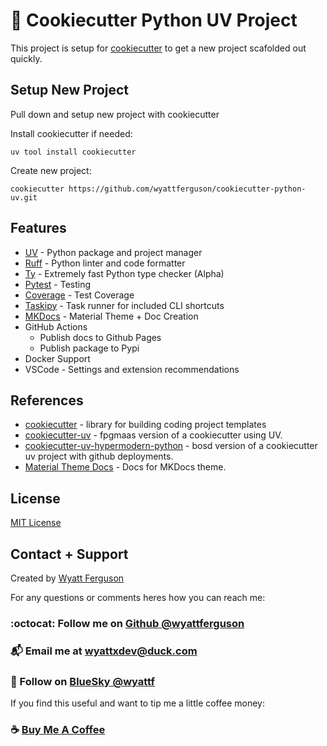# :cookie: Cookiecutter Python UV Project

This project is setup for [cookiecutter](https://www.cookiecutter.io/) to get a new project scafolded out quickly.

## Setup New Project

Pull down and setup new project with cookiecutter

Install cookiecutter if needed:

```
uv tool install cookiecutter
```

Create new project:

```
cookiecutter https://github.com/wyattferguson/cookiecutter-python-uv.git
```

## Features

- [UV](https://docs.astral.sh/uv/) - Python package and project manager
- [Ruff](https://docs.astral.sh/ruff/) - Python linter and code formatter
- [Ty](https://github.com/astral-sh/ty) - Extremely fast Python type checker (Alpha)
- [Pytest](https://docs.pytest.org/en/stable/) - Testing
- [Coverage](https://coverage.readthedocs.io/en/7.6.12/) - Test Coverage
- [Taskipy](https://github.com/taskipy/taskipy) - Task runner for included CLI shortcuts
- [MKDocs](https://squidfunk.github.io/mkdocs-material/) - Material Theme + Doc Creation
- GitHub Actions
  - Publish docs to Github Pages
  - Publish package to Pypi
- Docker Support
- VSCode - Settings and extension recommendations

## References

- [cookiecutter](https://www.cookiecutter.io/) - library for building coding project templates
- [cookiecutter-uv](https://github.com/fpgmaas/cookiecutter-uv) - fpgmaas version of a cookiecutter using UV.
- [cookiecutter-uv-hypermodern-python](https://github.com/bosd/cookiecutter-uv-hypermodern-python) - bosd version of a cookiecutter uv project with github deployments.
- [Material Theme Docs](https://squidfunk.github.io/mkdocs-material/getting-started/) - Docs for MKDocs theme.

## License

[MIT License](https://github.com/wyattferguson/cookiecutter-project/blob/main/LICENSE)

## Contact + Support

Created by [Wyatt Ferguson](https://github.com/wyattferguson)

For any questions or comments heres how you can reach me:

### :octocat: Follow me on [Github @wyattferguson](https://github.com/wyattferguson)

### :mailbox_with_mail: Email me at [wyattxdev@duck.com](wyattxdev@duck.com)

### :tropical_drink: Follow on [BlueSky @wyattf](https://wyattf.bsky.social)

If you find this useful and want to tip me a little coffee money:

### :coffee: [Buy Me A Coffee](https://www.buymeacoffee.com/wyattferguson)
